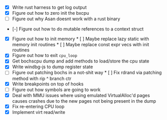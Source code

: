 - [x] Write rust harness to get log output
- [x] Figure out how to zero init the bxcpu
- [ ] Figure out why Asan doesnt work with a rust binary
- [-] Figure out how to do mutable references to a context struct
- [x] Figure out how to init memory
      * [ ] Maybe replace lazy static with memory init routines
      * [ ] Maybe replace const expr vecs with init routines
- [x] Figure out how to exit `cpu_loop`
- [x] Get bochscpu dump and add methods to load/store the cpu state
- [x] Write windbg-js to dump register state
- [ ] Figure out patching bochs in a not-shit way
      * [ ] Fix rdrand via patching method with rip ^ branch ctr
- [x] Write breakpoints on top of hooks
- [ ] Figure out how symbols are going to work
- [x] Deal with MMU issues where using emulated VirtualAlloc'd pages causes
      crashes due to the new pages not being present in the dump
- [x] Fix re-entering CPU loop
- [x] Implement virt read/write
